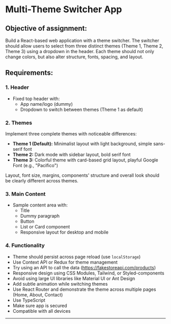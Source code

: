 # Multi-Theme Switcher App

## Objective of assignment:
Build a React-based web application with a theme switcher. The switcher should allow users to select from three distinct themes (Theme 1, Theme 2, Theme 3) using a dropdown in the header. Each theme should not only change colors, but also alter structure, fonts, spacing, and layout.

## Requirements:

### 1. Header
* Fixed top header with:
    * App name/logo (dummy)
    * Dropdown to switch between themes (Theme 1 as default)

### 2. Themes
Implement three complete themes with noticeable differences:
* **Theme 1 (Default):** Minimalist layout with light background, simple sans-serif font
* **Theme 2:** Dark mode with sidebar layout, bold serif font
* **Theme 3:** Colorful theme with card-based grid layout, playful Google Font (e.g., "Pacifico")

Layout, font size, margins, components' structure and overall look should be clearly different across themes.

### 3. Main Content
* Sample content area with:
    * Title
    * Dummy paragraph
    * Button
    * List or Card component
    * Responsive layout for desktop and mobile

### 4. Functionality
* Theme should persist across page reload (use `localStorage`)
* Use Context API or Redux for theme management
* Try using an API to call the data (https://fakestoreapi.com/products)
* Responsive design using CSS Modules, Tailwind, or Styled-components
* Avoid using large UI libraries like Material UI or Ant Design
* Add subtle animation while switching themes
* Use React Router and demonstrate the theme across multiple pages (Home, About, Contact)
* Use TypeScript
* Make sure app is secured
* Compatible with all devices

---
